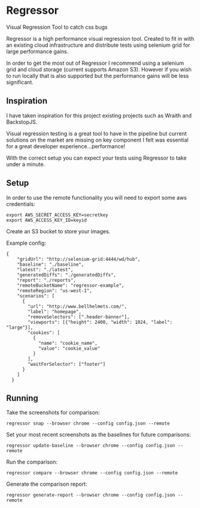 # Regressor
Visual Regression Tool to catch css bugs

Regressor is a high performance visual regression tool. Created to fit in with an existing cloud infrastructure and distribute tests using selenium grid for large performance gains.

In order to get the most out of Regressor I recommend using a selenium grid and cloud storage (current supports Amazon S3). However if you wish to run locally that is also supported but the performance gains will be less significant.

## Inspiration

I have taken inspiration for this project existing projects such as Wraith and BackstopJS.

Visual regression testing is a great tool to have in the pipeline but current solutions on the market are missing on key component I felt was essential for a great developer experience...performance!

With the correct setup you can expect your tests using Regressor to take under a minute.


## Setup

In order to use the remote functionality you will need to export some aws credentials:

```
export AWS_SECRET_ACCESS_KEY=secretkey
export AWS_ACCESS_KEY_ID=keyid
```

Create an S3 bucket to store your images.

Example config:

```
{
    "gridUrl": "http://selenium-grid:4444/wd/hub",
    "baseline": "./baseline",
    "latest": "./latest",
    "generatedDiffs": "./generatedDiffs",
    "report": "./reports",
    "remoteBucketName": "regressor-example",
    "remoteRegion": "us-west-1",
    "scenarios": [
      {
        "url": "http://www.bellhelmets.com/",
        "label": "homepage",
        "removeSelectors": [".header-banner"],
        "viewports": [{"height": 2400, "width": 1024, "label": "large"}],
        "cookies": [
          {
            "name": "cookie_name",
            "value": "cookie_value"
          }
        ],
        "waitForSelector": ["footer"]
      }
    ]
  }
  ```

## Running

Take the screenshots for comparison:

`regressor snap --browser chrome --config config.json --remote`

Set your most recent screenshots as the baselines for future comparisons:

`regressor update-baseline --browser chrome --config config.json --remote`

Run the comparison:

`regressor compare --browser chrome --config config.json --remote`

Generate the comparison report: 

`regressor generate-report --browser chrome --config config.json --remote`